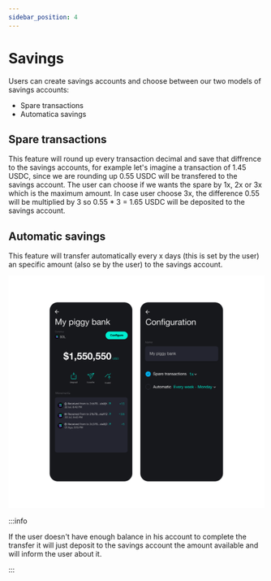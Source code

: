 ```yaml
---
sidebar_position: 4
---
```


# Savings

Users can create savings accounts and choose between our two models of savings
accounts:

- Spare transactions
- Automatica savings

## Spare transactions

This feature will round up every transaction decimal and save that diffrence to
the savings accounts, for example let's imagine a transaction of 1.45 USDC,
since we are rounding up 0.55 USDC will be transfered to the savings account.
The user can choose if we wants the spare by 1x, 2x or 3x which is the maximum
amount. In case user choose 3x, the difference 0.55 will be multiplied by 3 so
0.55 \* 3 = 1.65 USDC will be deposited to the savings account.

## Automatic savings

This feature will transfer automatically every x days (this is set by the user)
an specific amount (also se by the user) to the savings account.

![](./img/savings.png)

:::info

If the user doesn't have enough balance in his account to complete the transfer
it will just deposit to the savings account the amount available and will inform
the user about it.

:::
